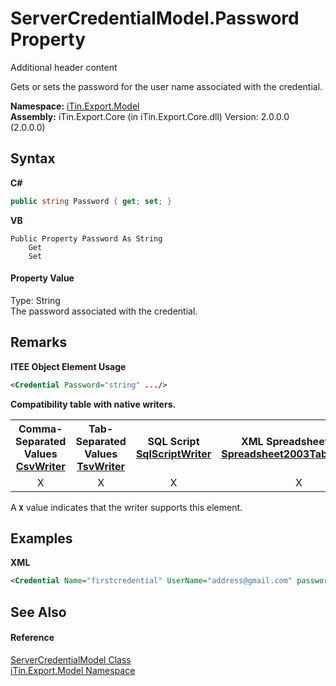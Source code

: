 # ServerCredentialModel.Password Property 
Additional header content 

Gets or sets the password for the user name associated with the credential.

**Namespace:**&nbsp;<a href="N_iTin_Export_Model">iTin.Export.Model</a><br />**Assembly:**&nbsp;iTin.Export.Core (in iTin.Export.Core.dll) Version: 2.0.0.0 (2.0.0.0)

## Syntax

**C#**<br />
``` C#
public string Password { get; set; }
```

**VB**<br />
``` VB
Public Property Password As String
	Get
	Set
```


#### Property Value
Type: String<br />The password associated with the credential.

## Remarks

**ITEE Object Element Usage**<br />
``` XML
<Credential Password="string" .../>
```


<strong>Compatibility table with native writers.</strong><table><tr><th>Comma-Separated Values<br /><a href="T_iTin_Export_Writers_CsvWriter">CsvWriter</a></th><th>Tab-Separated Values<br /><a href="T_iTin_Export_Writers_TsvWriter">TsvWriter</a></th><th>SQL Script<br /><a href="T_iTin_Export_Writers_SqlScriptWriter">SqlScriptWriter</a></th><th>XML Spreadsheet 2003<br /><a href="T_iTin_Export_Writers_Spreadsheet2003TabularWriter">Spreadsheet2003TabularWriter</a></th></tr><tr><td align="center">X</td><td align="center">X</td><td align="center">X</td><td align="center">X</td></tr></table> A <strong>`X`</strong> value indicates that the writer supports this element.


## Examples

**XML**<br />
``` XML
<Credential Name="firstcredential" UserName="address@gmail.com" password="pwd" Host="smtp.gmail.com"/>
```


## See Also


#### Reference
<a href="T_iTin_Export_Model_ServerCredentialModel">ServerCredentialModel Class</a><br /><a href="N_iTin_Export_Model">iTin.Export.Model Namespace</a><br />